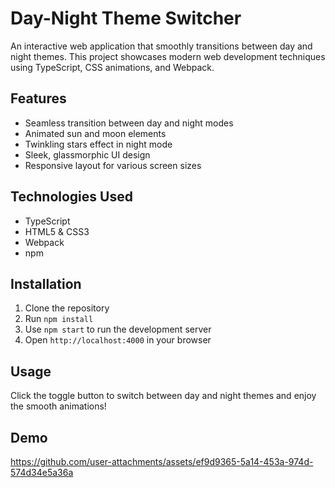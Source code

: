 # Day-Night Theme Switcher

An interactive web application that smoothly transitions between day and night themes. This project showcases modern web development techniques using TypeScript, CSS animations, and Webpack.

## Features

- Seamless transition between day and night modes
- Animated sun and moon elements
- Twinkling stars effect in night mode
- Sleek, glassmorphic UI design
- Responsive layout for various screen sizes

## Technologies Used

- TypeScript
- HTML5 & CSS3
- Webpack
- npm

## Installation

1. Clone the repository
2. Run `npm install`
3. Use `npm start` to run the development server
4. Open `http://localhost:4000` in your browser

## Usage

Click the toggle button to switch between day and night themes and enjoy the smooth animations!

## Demo
https://github.com/user-attachments/assets/ef9d9365-5a14-453a-974d-574d34e5a36a
